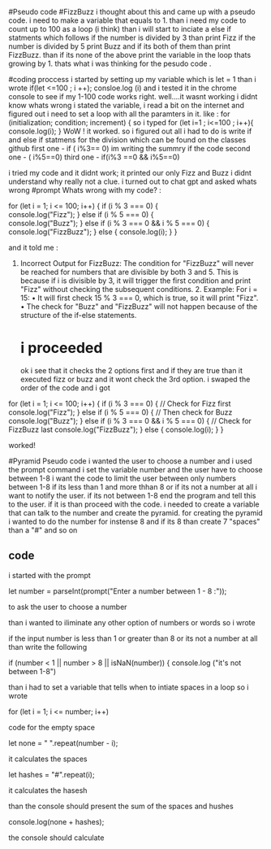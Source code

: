 #Pseudo code
#FizzBuzz
i thought about this and came up with a pseudo code.
i need to make a variable that equals to 1. 
than i need my code to count up to 100 as a loop (i think)
than i will start to inciate a else if statments which follows 
if the number is divided by 3 than print Fizz 
if the number is divided by 5 print Buzz
and if its both of them than print FizzBuzz.
than if its none of the above print the variable in the loop thats growing by 1.
thats what i was thinking for the pesudo code .

#coding proccess 
i started by setting up my variable which is let = 1 
than i wrote if(let <=100 ; i ++); 
consloe.log (i)
and i tested it in the chrome console to see if my 1-100 code works right. 
well....it wasnt working
i didnt know whats wrong i stated the variable,  i read a bit on the internet and figured out i need to set a loop with all the paramters in it. like : for (initialization; condition; increment) {
so i typed for (let i=1 ; i<=100 ; i++){
    console.log(i);
}
WoW ! it worked.
so i figured out all i had to do is write if and else if statmens for the division which can be found on the classes github
first one - if ( i%3== 0)  im writing the summry if the code 
second one  -  ( i%5==0)
third one - if(i%3 ==0 && i%5==0)

i tried my code and it didnt work; it printed our only Fizz and Buzz 
i didnt understand why really not a clue. 
i turned out to chat gpt and asked whats wrong
#prompt
Whats wrong with my code? : 

for (let i = 1; i <= 100; i++) {
    if (i % 3 === 0) {                 
        console.log("Fizz");
    } else if (i % 5 === 0) {          
        console.log("Buzz");
    } else if (i % 3 === 0 && i % 5 === 0) {  
        console.log("FizzBuzz");
    } else {
        console.log(i);
    }
}

and it told me : 

1.	Incorrect Output for FizzBuzz: The condition for "FizzBuzz" will never be reached for numbers that are divisible by both 3 and 5. This is because if i is divisible by 3, it will trigger the first condition and print "Fizz" without checking the subsequent conditions.
	2.	Example: For i = 15:
	•	It will first check 15 % 3 === 0, which is true, so it will print "Fizz".
	•	The check for "Buzz" and "FizzBuzz" will not happen because of the structure of the if-else statements.
    # i proceeded
    ok i see that it checks the 2 options first and if they are true than it executed fizz or buzz and it wont check the 3rd option.
    i swaped the order of the code and i got 

for (let i = 1; i <= 100; i++) {
    if (i % 3 === 0) {                 // Check for Fizz first
        console.log("Fizz");
    } else if (i % 5 === 0) {          // Then check for Buzz
        console.log("Buzz");
    } else if (i % 3 === 0 && i % 5 === 0) {  // Check for FizzBuzz last
        console.log("FizzBuzz");
    } else {
        console.log(i);
    }
}

worked!

#Pyramid Pseudo code
i wanted the user to choose a number and i used the prompt command 
i set the variable number and the user have to choose between 1-8
i want the code to limit the user between only numbers between 1-8 
if its less than 1 and more thhan 8 or if its not a number at all i want to notify the user.
if its not between 1-8 end the program and tell this to the user. 
if it is than proceed with the code. 
i needed to create a variable that can talk to the number and create the pyramid. 
for creating the pyramid i wanted to do the number for instense 8 and if its 8 than create 7 "spaces" than a "#" and so on 
## code
i started with the prompt 

let number = parseInt(prompt("Enter a number between 1 - 8 :")); 

to ask the user to choose a number

than i wanted to iliminate any other option of numbers or words so i wrote 

if the input number is less than 1 or greater than 8 or its not a number at all than write the following

if (number < 1 || number > 8 || isNaN(number)) {
    console.log ("it's not between 1-8") 

than i had to set a variable that tells when to intiate spaces in a loop so i wrote 

for (let i = 1; i <= number; i++) 

code for the empty space 

let none = " ".repeat(number - i);

it calculates the spaces 

let hashes = "#".repeat(i);

it calculates the hasesh

than the console should present the sum of the spaces and hushes 

console.log(none + hashes); 

the console should calculate 




    



